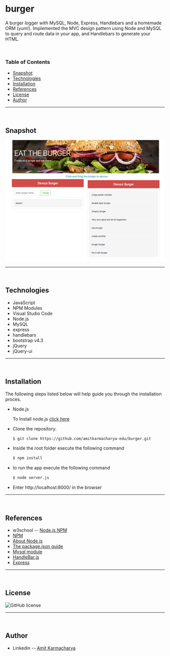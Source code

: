 # burger
A burger logger with MySQL, Node, Express, Handlebars and a homemade ORM (yum!). Implemented the MVC design pattern using Node and MySQL to query and route data in your app, and Handlebars to generate your HTML.


<br />

### Table of Contents

- [Snapshot](#snapshot)
- [Technologies](#technologies)
- [Installation](#installation)
- [References](#references)
- [License](#license)
- [Author](#author-info)

---

<br />

## Snapshot
![App Snapshot](./public/assets/images/main.png)

---

<br />

## Technologies

- JavaScript
- NPM Modules
- Visual Studio Code
- Node.js
- MySQL
- express
- handlebars
- bootstrap v4.3
- jQuery
- jQuery-ui

---

<br />

## Installation

The following steps listed below will help guide you through the installation proces.
  
- Node.js

  To Install node.js [click here](https://nodejs.org/en/download/)

- Clone the repository. 
    ```bash
    $ git clone https://github.com/amitkarmacharya-edu/burger.git
    ```


- Inside the root folder execute the following command

    ```bash
    $ npm install
    ```


- to run the app execute the following command

    ```bash
    $ node server.js
    ```

- Enter http://localhost:8000/ in the browser

---

<br />

## References

- w3school -- [Node.js NPM](https://www.w3schools.com/nodejs/nodejs_npm.asp)
- [NPM](https://www.npmjs.com/)
- [About Node.js](https://nodejs.org/en/)
- [The package.json guide](https://nodejs.dev/learn/the-package-json-guide)
- [Mysql module](https://www.npmjs.com/package/mysql)
- [HandleBar.js](https://handlebarsjs.com/)
- [Express](https://expressjs.com/en/starter/installing.html)

---
<br />

## License

![GitHub license](https://img.shields.io/badge/license-MIT-red.svg)

---

<br />

## Author

- Linkedin -- [Amit Karmacharya](https://www.linkedin.com/in/amit-karmacharya-b344731ab/)